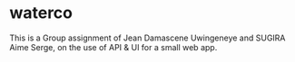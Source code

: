 # waterco

This is a Group assignment of Jean Damascene Uwingeneye and SUGIRA Aime Serge,
on the use of API & UI for a small web app.
